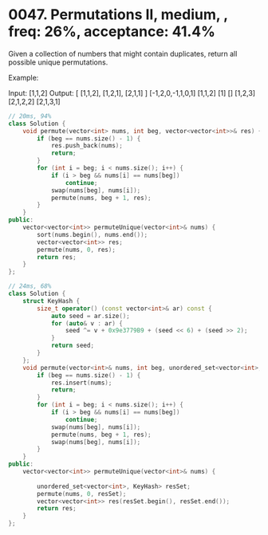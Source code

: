 # 0047. Permutations II, medium, , freq: 26%, acceptance: 41.4%

Given a collection of numbers that might contain duplicates, return all possible unique permutations.

Example:

Input: [1,1,2]
Output:
[
  [1,1,2],
  [1,2,1],
  [2,1,1]
]
[-1,2,0,-1,1,0,1]
[1,1,2]
[1]
[]
[1,2,3]
[2,1,2,2]
[2,1,3,1]
```c++
// 20ms, 94%
class Solution {
    void permute(vector<int> nums, int beg, vector<vector<int>>& res) {
        if (beg == nums.size() - 1) {
            res.push_back(nums);
            return;
        }
        for (int i = beg; i < nums.size(); i++) {
            if (i > beg && nums[i] == nums[beg])
                continue;
            swap(nums[beg], nums[i]);
            permute(nums, beg + 1, res);
        }
    }
public:
    vector<vector<int>> permuteUnique(vector<int>& nums) {
        sort(nums.begin(), nums.end());
        vector<vector<int>> res;
        permute(nums, 0, res);
        return res;
    }
};

// 24ms, 68%
class Solution {
    struct KeyHash {
        size_t operator() (const vector<int>& ar) const {
            auto seed = ar.size();
            for (auto& v : ar) {
                seed ^= v + 0x9e3779B9 + (seed << 6) + (seed >> 2);
            }
            return seed;
        }
    };
    void permute(vector<int>& nums, int beg, unordered_set<vector<int>, KeyHash>& res) {
        if (beg == nums.size() - 1) {
            res.insert(nums);
            return;
        }
        for (int i = beg; i < nums.size(); i++) {
            if (i > beg && nums[i] == nums[beg])
                continue;
            swap(nums[beg], nums[i]);
            permute(nums, beg + 1, res);
            swap(nums[beg], nums[i]);
        }
    }
public:
    vector<vector<int>> permuteUnique(vector<int>& nums) {
        
        unordered_set<vector<int>, KeyHash> resSet;
        permute(nums, 0, resSet);
        vector<vector<int>> res(resSet.begin(), resSet.end());
        return res;
    }
};
```

